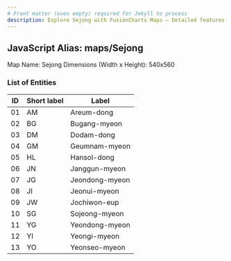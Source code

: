 ```yaml
---
# Front matter (even empty) required for Jekyll to process
description: Explore Sejong with FusionCharts Maps – Detailed features for seamless integration. Try now & enhance your data visualization today! 
---
```


## JavaScript Alias: maps/Sejong

Map Name: Sejong
Dimensions (Width x Height): 540x560






### List of Entities

ID | Short label | Label
---|---|---|
01|AM|Areum-dong
02|BG|Bugang-myeon
03|DM|Dodam-dong
04|GM|Geumnam-myeon
05|HL|Hansol-dong
06|JN|Janggun-myeon
07|JG|Jeondong-myeon
08|JI|Jeonui-myeon
09|JW|Jochiwon-eup
10|SG|Sojeong-myeon
11|YG|Yeondong-myeon
12|YI|Yeongi-myeon
13|YO|Yeonseo-myeon